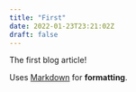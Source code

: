 ```yaml
---
title: "First"
date: 2022-01-23T23:21:02Z
draft: false
---
```


The first blog article!

Uses [Markdown](https://en.wikipedia.org/wiki/Markdown) for **formatting**.
